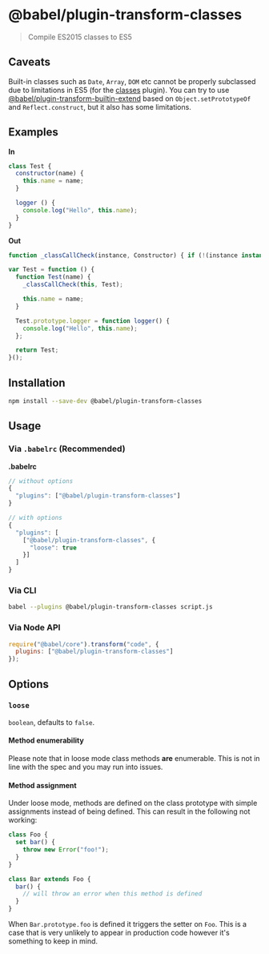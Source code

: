 # @babel/plugin-transform-classes

> Compile ES2015 classes to ES5

## Caveats

Built-in classes such as `Date`, `Array`, `DOM` etc cannot be properly subclassed
due to limitations in ES5 (for the [classes](http://babeljs.io/docs/plugins/transform-classes) plugin).
You can try to use [@babel/plugin-transform-builtin-extend](https://github.com/loganfsmyth/babel-plugin-transform-builtin-extend) based on `Object.setPrototypeOf` and `Reflect.construct`, but it also has some limitations.

## Examples

**In**

```javascript
class Test {
  constructor(name) {
    this.name = name;
  }

  logger () {
    console.log("Hello", this.name);
  }
}
```

**Out**

```javascript
function _classCallCheck(instance, Constructor) { if (!(instance instanceof Constructor)) { throw new TypeError("Cannot call a class as a function"); } }

var Test = function () {
  function Test(name) {
    _classCallCheck(this, Test);

    this.name = name;
  }

  Test.prototype.logger = function logger() {
    console.log("Hello", this.name);
  };

  return Test;
}();
```

## Installation

```sh
npm install --save-dev @babel/plugin-transform-classes
```

## Usage

### Via `.babelrc` (Recommended)

**.babelrc**

```js
// without options
{
  "plugins": ["@babel/plugin-transform-classes"]
}

// with options
{
  "plugins": [
    ["@babel/plugin-transform-classes", {
      "loose": true
    }]
  ]
}
```

### Via CLI

```sh
babel --plugins @babel/plugin-transform-classes script.js
```

### Via Node API

```javascript
require("@babel/core").transform("code", {
  plugins: ["@babel/plugin-transform-classes"]
});
```

## Options

### `loose`

`boolean`, defaults to `false`.

#### Method enumerability

Please note that in loose mode class methods **are** enumerable. This is not in line
with the spec and you may run into issues.

#### Method assignment

Under loose mode, methods are defined on the class prototype with simple assignments
instead of being defined. This can result in the following not working:

```javascript
class Foo {
  set bar() {
    throw new Error("foo!");
  }
}

class Bar extends Foo {
  bar() {
    // will throw an error when this method is defined
  }
}
```

When `Bar.prototype.foo` is defined it triggers the setter on `Foo`. This is a
case that is very unlikely to appear in production code however it's something
to keep in mind.
